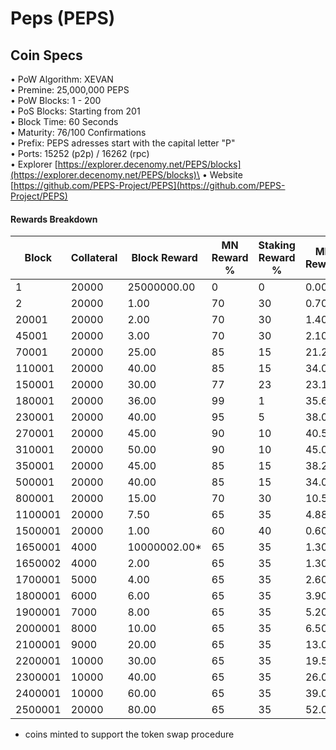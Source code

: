 # Peps (PEPS)



## Coin Specs

• PoW Algorithm: XEVAN\
• Premine: 25,000,000 PEPS\
• PoW Blocks: 1 - 200\
• PoS Blocks: Starting from 201\
• Block Time: 60 Seconds\
• Maturity: 76/100 Confirmations\
• Prefix: PEPS adresses start with the capital letter "P"\
• Ports: 15252 (p2p) / 16262 (rpc)\
• Explorer [https://explorer.decenomy.net/PEPS/blocks](https://explorer.decenomy.net/PEPS/blocks)\
• Website [https://github.com/PEPS-Project/PEPS](https://github.com/PEPS-Project/PEPS)

#### Rewards Breakdown

| Block   | Collateral | Block Reward  | MN Reward % | Staking Reward % | MN Reward | Staker Reward | roi 500 | roi 1000 | roi 1500 | roi 2000 | roi 2500 | coin supply |
| ------- | ---------- | ------------- | ----------- | ---------------- | --------- | ------------- | ------- | -------- | -------- | -------- | -------- | ----------- |
| 1       | 20000      | 25000000.00   | 0           | 0                | 0.00      | 0.00          | 0.00    | 0.00     | 0.00     | 0.00     | 0.00     | 25M         |
| 2       | 20000      | 1.00          | 70          | 30               | 0.70      | 0.30          | 3.68    | 1.84     | 1.23     | 0.92     | 0.74     | 25M         |
| 20001   | 20000      | 2.00          | 70          | 30               | 1.40      | 0.60          | 7.36    | 3.68     | 2.45     | 1.84     | 1.47     | 25M         |
| 45001   | 20000      | 3.00          | 70          | 30               | 2.10      | 0.90          | 11.04   | 5.52     | 3.68     | 2.76     | 2.21     | 25M         |
| 70001   | 20000      | 25.00         | 85          | 15               | 21.25     | 3.75          | 111.69  | 55.84    | 37.23    | 27.92    | 22.34    | 25M         |
| 110001  | 20000      | 40.00         | 85          | 15               | 34.00     | 6.00          | 178.70  | 89.35    | 59.57    | 44.68    | 35.74    | 26M         |
| 150001  | 20000      | 30.00         | 77          | 23               | 23.10     | 6.90          | 121.41  | 60.71    | 40.47    | 30.35    | 24.28    | 28M         |
| 180001  | 20000      | 36.00         | 99          | 1                | 35.64     | 0.36          | 187.32  | 93.66    | 62.44    | 46.83    | 37.46    | 29M         |
| 230001  | 20000      | 40.00         | 95          | 5                | 38.00     | 2.00          | 199.73  | 99.86    | 66.58    | 49.93    | 39.95    | 30M         |
| 270001  | 20000      | 45.00         | 90          | 10               | 40.50     | 4.50          | 212.87  | 106.43   | 70.96    | 53.22    | 42.57    | 32M         |
| 310001  | 20000      | 50.00         | 90          | 10               | 45.00     | 5.00          | 236.52  | 118.26   | 78.84    | 59.13    | 47.30    | 34M         |
| 350001  | 20000      | 45.00         | 85          | 15               | 38.25     | 6.75          | 201.04  | 100.52   | 67.01    | 50.26    | 40.21    | 36M         |
| 500001  | 20000      | 40.00         | 85          | 15               | 34.00     | 6.00          | 178.70  | 89.35    | 59.57    | 44.68    | 35.74    | 43M         |
| 800001  | 20000      | 15.00         | 70          | 30               | 10.50     | 4.50          | 55.19   | 27.59    | 18.40    | 13.80    | 11.04    | 55M         |
| 1100001 | 20000      | 7.50          | 65          | 35               | 4.88      | 2.63          | 25.62   | 12.81    | 8.54     | 6.41     | 5.12     | 59M         |
| 1500001 | 20000      | 1.00          | 60          | 40               | 0.60      | 0.40          | 3.15    | 1.58     | 1.05     | 0.79     | 0.63     | 62M         |
| 1650001 | 4000       | 10000002.00\* | 65          | 35               | 1.30      | 0.70          | 34.16   | 17.08    | 11.39    | 8.54     | 6.83     | 72M         |
| 1650002 | 4000       | 2.00          | 65          | 35               | 1.30      | 0.70          | 34.16   | 17.08    | 11.39    | 8.54     | 6.83     | 72M         |
| 1700001 | 5000       | 4.00          | 65          | 35               | 2.60      | 1.40          | 54.66   | 27.33    | 18.22    | 13.67    | 10.93    | 72M         |
| 1800001 | 6000       | 6.00          | 65          | 35               | 3.90      | 2.10          | 68.33   | 34.16    | 22.78    | 17.08    | 13.67    | 73M         |
| 1900001 | 7000       | 8.00          | 65          | 35               | 5.20      | 2.80          | 78.09   | 39.04    | 26.03    | 19.52    | 15.62    | 73M         |
| 2000001 | 8000       | 10.00         | 65          | 35               | 6.50      | 3.50          | 85.41   | 42.70    | 28.47    | 21.35    | 17.08    | 74M         |
| 2100001 | 9000       | 20.00         | 65          | 35               | 13.00     | 7.00          | 151.84  | 75.92    | 50.61    | 37.96    | 30.37    | 75M         |
| 2200001 | 10000      | 30.00         | 65          | 35               | 19.50     | 10.50         | 204.98  | 102.49   | 68.33    | 51.25    | 41.00    | 77M         |
| 2300001 | 10000      | 40.00         | 65          | 35               | 26.00     | 14.00         | 273.31  | 136.66   | 91.10    | 68.33    | 54.66    | 80M         |
| 2400001 | 10000      | 60.00         | 65          | 35               | 39.00     | 21.00         | 409.97  | 204.98   | 136.66   | 102.49   | 81.99    | 84M         |
| 2500001 | 20000      | 80.00         | 65          | 35               | 52.00     | 28.00         | 273.31  | 136.66   | 91.10    | 68.33    | 54.66    | 90M         |

* coins minted to support the token swap procedure
